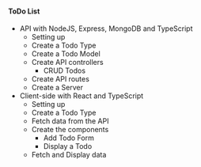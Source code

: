 #### ToDo List

- API with NodeJS, Express, MongoDB and TypeScript
  - Setting up
  - Create a Todo Type
  - Create a Todo Model
  - Create API controllers
    - CRUD Todos
  - Create API routes
  - Create a Server
- Client-side with React and TypeScript
  - Setting up
  - Create a Todo Type
  - Fetch data from the API
  - Create the components
    - Add Todo Form
    - Display a Todo
  - Fetch and Display data
